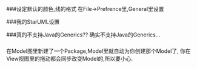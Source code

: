 
###设定默认的颜色,线的格式
在File->Prefrence里,General里设置

###我的StarUML设置

###真的不支持Java的Generics??
确实不支持Java的Generics...

###
在Model图里新建了一个Package,Model里就自动为你创建那个Model了,
你在View视图里的拖动都会同步改变Model的,所以要小心.
